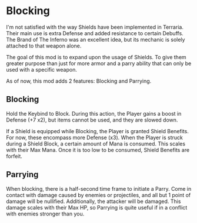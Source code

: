 # Blocking
I'm not satisfied with the way Shields have been implemented in Terraria. Their main use is extra Defense and added resistance to certain Debuffs. The Brand of The Inferno was an excellent idea, but its mechanic is solely attached to that weapon alone.

The goal of this mod is to expand upon the usage of Shields. To give them greater purpose than just for more armor and a parry ability that can only be used with a specific weapon.

As of now, this mod adds 2 features: Blocking and Parrying.

## Blocking

Hold the Keybind to Block. During this action, the Player gains a boost in Defense (+7 x2), but items cannot be used, and they are slowed down.

If a Shield is equipped while Blocking, the Player is granted Shield Benefits. For now, these encompass more Defense (x3). When the Player is struck during a Shield Block, a certain amount of Mana is consumed. This scales with their Max Mana. Once it is too low to be consumed, Shield Benefits are forfeit.

## Parrying

When blocking, there is a half-second time frame to initiate a Parry. Come in contact with damage caused by enemies or projectiles, and all but 1 point of damage will be nullified. Additionally, the attacker will be damaged. This damage scales with their Max HP, so Parrying is quite useful if in a conflict with enemies stronger than you.
